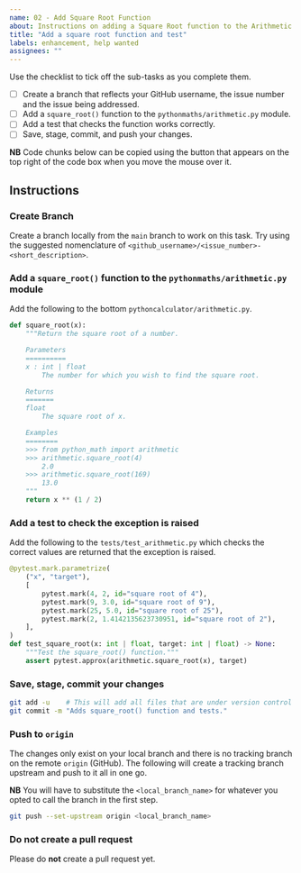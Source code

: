 ```yaml
---
name: 02 - Add Square Root Function
about: Instructions on adding a Square Root function to the Arithmetic module
title: "Add a square root function and test"
labels: enhancement, help wanted
assignees: ""
---
```


Use the checklist to tick off the sub-tasks as you complete them.

- [ ] Create a branch that reflects your GitHub username, the issue number and the issue being addressed.
- [ ] Add a `square_root()` function to the `pythonmaths/arithmetic.py` module.
- [ ] Add a test that checks the function works correctly.
- [ ] Save, stage, commit, and push your changes.

**NB** Code chunks below can be copied using the button that appears on the top right of the code box when you move the
mouse over it.

## Instructions

### Create Branch

Create a branch locally from the `main` branch to work on this task. Try using the suggested nomenclature of
`<github_username>/<issue_number>-<short_description>`.

### Add a `square_root()` function to the `pythonmaths/arithmetic.py` module

Add the following to the bottom `pythoncalculator/arithmetic.py`.

```python
def square_root(x):
    """Return the square root of a number.

    Parameters
    ==========
    x : int | float
        The number for which you wish to find the square root.

    Returns
    =======
    float
        The square root of x.

    Examples
    ========
    >>> from python_math import arithmetic
    >>> arithmetic.square_root(4)
        2.0
    >>> arithmetic.square_root(169)
        13.0
    """
    return x ** (1 / 2)
```

### Add a test to check the exception is raised

Add the following to the `tests/test_arithmetic.py` which checks the correct values are returned that the exception is raised.

```python
@pytest.mark.parametrize(
    ("x", "target"),
    [
        pytest.mark(4, 2, id="square root of 4"),
        pytest.mark(9, 3.0, id="square root of 9"),
        pytest.mark(25, 5.0, id="square root of 25"),
        pytest.mark(2, 1.4142135623730951, id="square root of 2"),
    ],
)
def test_square_root(x: int | float, target: int | float) -> None:
    """Test the square_root() function."""
    assert pytest.approx(arithmetic.square_root(x), target)
```

### Save, stage, commit your changes

```bash
git add -u    # This will add all files that are under version control and have been modified
git commit -m "Adds square_root() function and tests."
```

### Push to `origin`

The changes only exist on your local branch and there is no tracking branch on the remote `origin` (GitHub). The
following will create a tracking branch upstream and push to it all in one go.

**NB** You will have to substitute the `<local_branch_name>` for whatever you opted to call the branch in the first
step.

```bash
git push --set-upstream origin <local_branch_name>
```

### Do **not** create a pull request

Please do **not** create a pull request yet.
